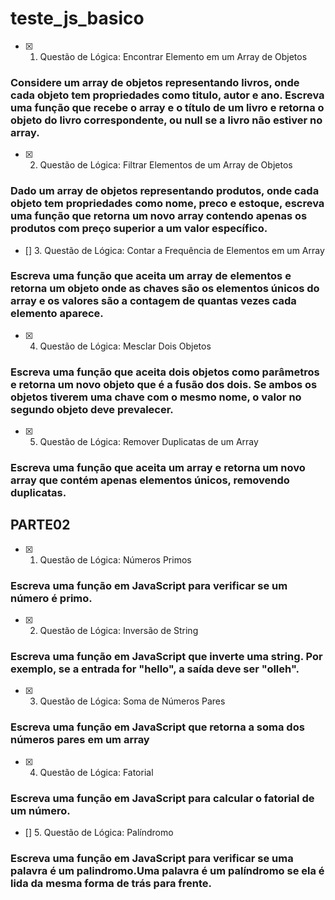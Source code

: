# teste_js_basico

- [x] 1. Questão de Lógica: Encontrar Elemento em um Array de Objetos

### Considere um array de objetos representando livros, onde cada objeto tem propriedades como titulo, autor e ano. Escreva uma função que recebe o array e o título de um livro e retorna o objeto do livro correspondente, ou null se a livro não estiver no array.

- [x] 2. Questão de Lógica: Filtrar Elementos de um Array de Objetos
### Dado um array de objetos representando produtos, onde cada objeto tem propriedades como nome, preco e estoque, escreva uma função que retorna um novo array contendo apenas os produtos com preço superior a um valor específico.

- [] 3. Questão de Lógica: Contar a Frequência de Elementos em um Array
### Escreva uma função que aceita um array de elementos e retorna um objeto onde as chaves são os elementos únicos do array e os valores são a contagem de quantas vezes cada elemento aparece.

- [x] 4. Questão de Lógica: Mesclar Dois Objetos
### Escreva uma função que aceita dois objetos como parâmetros e retorna um novo objeto que é a fusão dos dois. Se ambos os objetos tiverem uma chave com o mesmo nome, o valor no segundo objeto deve prevalecer.
 
- [x] 5. Questão de Lógica: Remover Duplicatas de um Array
### Escreva uma função que aceita um array e retorna um novo array que contém apenas elementos únicos, removendo duplicatas.

## PARTE02

- [x] 1. Questão de Lógica: Números Primos
### Escreva uma função em JavaScript para verificar se um número é primo.

- [x] 2. Questão de Lógica: Inversão de String
### Escreva uma função em JavaScript que inverte uma string. Por exemplo, se a entrada for "hello", a saída deve ser "olleh".

- [x] 3. Questão de Lógica: Soma de Números Pares
### Escreva uma função em JavaScript que retorna a soma dos números pares em um array

- [x] 4. Questão de Lógica: Fatorial
### Escreva uma função em JavaScript para calcular o fatorial de um número.

- [] 5. Questão de Lógica: Palíndromo
### Escreva uma função em JavaScript para verificar se uma palavra é um palindromo.Uma palavra é um palíndromo se ela é lida da mesma forma de trás para frente.
